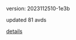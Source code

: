 version: 2023112510-1e3b

updated 81 avds

[details](https://github.com/0x74f917491bfa7ebfa379/ali_avd_db/blob/master/change_log/2023/11/25/10/1e3b.txt)